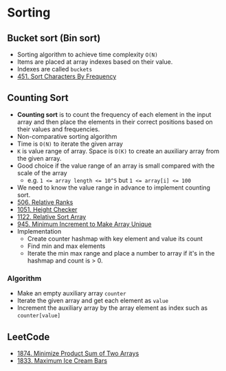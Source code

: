 # Sorting

## Bucket sort (Bin sort)

- Sorting algorithm to achieve time complexity `O(N)`
- Items are placed at array indexes based on their value.
- Indexes are called `buckets`
- [451. Sort Characters By Frequency](https://leetcode.com/problems/sort-characters-by-frequency/)

## Counting Sort

- **Counting sort** is to count the frequency of each element in the input array and then place the elements in their 
correct positions based on their values and frequencies.
- Non-comparative sorting algorithm
- Time is `O(N)` to iterate the given array
- `K` is value range of array. Space is `O(K)` to create an auxiliary array from the given array.
- Good choice if the value range of an array is small compared with the scale of the array
  - e.g. `1 <= array length <= 10^5` but `1 <= array[i] <= 100`
- We need to know the value range in advance to implement counting sort.
- [506. Relative Ranks](https://leetcode.com/problems/relative-ranks/description)
- [1051. Height Checker](https://leetcode.com/problems/height-checker/description)
- [1122. Relative Sort Array](https://leetcode.com/problems/relative-sort-array/description)
- [945. Minimum Increment to Make Array Unique](https://leetcode.com/problems/minimum-increment-to-make-array-unique/description)
- Implementation
  - Create counter hashmap with key element and value its count
  - Find min and max elements
  - Iterate the min max range and place a number to array if it's in the hashmap and count is > 0.

### Algorithm

- Make an empty auxiliary array `counter`
- Iterate the given array and get each element as `value`
- Increment the auxiliary array by the array element as index such as `counter[value]`

## LeetCode

- [1874. Minimize Product Sum of Two Arrays](https://leetcode.com/problems/minimize-product-sum-of-two-arrays/)
- [1833. Maximum Ice Cream Bars](https://leetcode.com/problems/maximum-ice-cream-bars/description/)